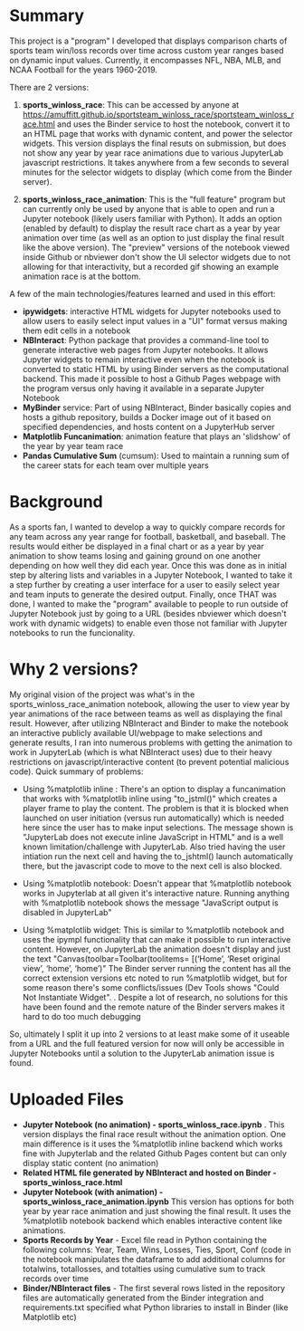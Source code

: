 # Summary
This project is a "program" I developed that displays comparison charts of sports team win/loss records over time across custom year ranges based on dynamic input values.  Currently, it encompasses NFL, NBA, MLB, and NCAA Football for the years 1960-2019.

There are 2 versions:

1) **sports_winloss_race**: This can be accessed by anyone at https://amuffitt.github.io/sportsteam_winloss_race/sportsteam_winloss_race.html and uses the Binder service to host the notebook, convert it to an HTML page that works with dynamic content, and power the selector widgets.  This version displays the final resuts on submission, but does not show any year by year race animations due to various JupyterLab javascript restrictions. It takes anywhere from a few seconds to several minutes for the selector widgets to display (which come from the Binder server).

2) **sports_winloss_race_animation**: This is the "full feature" program but can currently only be used by anyone that is able to open and run a Jupyter notebook (likely users familiar with Python).  It adds an option (enabled by default) to display the result race chart as a year by year animation over time (as well as an option to just display the final result like the above version).  The "preview" versions of the notebook viewed inside Github or nbviewer don't show the UI selector widgets due to not allowing for that interactivity, but a recorded gif showing an example animation race is at the bottom.

A few of the main technologies/features learned and used in this effort:

- **ipywidgets**: interactive HTML widgets for Jupyter notebooks used to allow users to easily select input values in a "UI" format versus making them edit cells in a notebook
- **NBInteract**: Python package that provides a command-line tool to generate interactive web pages from Jupyter notebooks. It allows Jupyter widgets to remain interactive even when the notebook is converted to static HTML by using Binder servers as the computational backend.  This made it possible to host a Github Pages webpage with the program versus only having it available in a separate Jupyter Notebook
- **MyBinder** service:  Part of using NBInteract, Binder basically copies and hosts a github repository, builds a Docker image out of it based on specified dependencies, and hosts content on a JupyterHub server
- **Matplotlib Funcanimation**: animation feature that plays an 'slidshow' of the year by year team race
- **Pandas Cumulative Sum** (cumsum): Used to maintain a running sum of the career stats for each team over multiple years


# Background

As a sports fan, I wanted to develop a way to quickly compare records for any team across any year range for football, basketball, and baseball.  The results would either be displayed in a final chart or as a year by year animation to show teams losing and gaining ground on one another depending on how well they did each year.    Once this was done as in initial step by altering lists and variables in a Jupyter Notebook, I wanted to take it a step further by creating a user interface for a user to easily select year and team inputs to generate the desired output.  Finally, once THAT was done, I wanted to make the "program" available to people to run outside of Jupyter Notebook just by going to a URL (besides nbviewer which doesn't work with dynamic widgets) to enable even those not familiar with Jupyter notebooks to run the funcionality.

# Why 2 versions?

My original vision of the project was what's in the sports_winloss_race_animation notebook, allowing the user to view year by year animations of the race between teams as well as displaying the final result.  However, after utilizing NBInteract and Binder to make the notebook an interactive publicly available UI/webpage to make selections and generate results, I ran into numerous problems with getting the animation to work in JupyterLab (which is what NBInteract uses) due to their heavy restrictions on javascript/interactive content (to prevent potential malicious code).  Quick summary of problems:

- Using %matplotlib inline : There's an option to display a funcanimation that works with %matplotlib inline using "to_jstml()" which creates a player frame to play the content.  The problem is that it is blocked when launched on user initiation (versus run automatically) which is needed here since the user has to make input selections. The message shown is  "JupyterLab does not execute inline JavaScript in HTML" and is a well known limitation/challenge with JupyterLab.  Also tried having the user intiation run the next cell and having the to_jshtml() launch automatically there, but the javascript code to move to the next cell is also blocked.

- Using %matplotlib notebook: Doesn't appear that %matplotlib notebook works in Jupyterlab at all given it's interactive nature.  Running anything with %matplotlib notebook shows the message "JavaScript output is disabled in JupyterLab"

- Using %matplotlib widget: This is similar to %matplotlib notebook and uses the ipympl functionality that can make it possible to run interactive content.  However, on  JupyterLab the animation doesn't display and just the text "Canvas(toolbar=Toolbar(toolitems= [(‘Home’, ‘Reset original view’, ‘home’, ‘home’)"    The Binder server running the content has all the correct extension versions etc noted to run %matplotlib widget, but for some reason there's some conflicts/issues (Dev Tools shows "Could Not Instantiate Widget".  . Despite a lot of research, no solutions for this have been found and the remote nature of the Binder servers makes it hard to do too much debugging

So, ultimately I split it up into 2 versions to at least make some of it useable from a URL and the full featured version for now will only be accessible in Jupyter Notebooks until a solution to the JupyterLab animation issue is found.  


# Uploaded Files

- **Jupyter Notebook (no animation) - sports_winloss_race.ipynb**  .  This version displays the final race result without the animation option.  One main difference is it uses the %matplotlib inline backend which works fine with Jupyterlab and the related Github Pages content but can only display static content (no animation)
- **Related HTML file generated by NBInteract and hosted on Binder  - sports_winloss_race.html**
- **Jupyter Notebook (with animation) - sports_winloss_race_animation.ipynb**   This version has options for both year by year race animation and just showing the final result.  It uses the %matplotlib notebook backend which enables interactive content like animations.  
- **Sports Records by Year** - Excel file read in Python containing the following columns: Year, Team, Wins, Losses, Ties, Sport, Conf  (code in the notebook manipulates the dataframe to add additional columns for totalwins, totallosses, and totalties using cumulative sum to track records over time
- **Binder/NBInteract files**  - The first several rows listed in the repository files are automatically generated from the Binder integration and requirements.txt specified what Python libraries to install in Binder (like Matplotlib etc)


